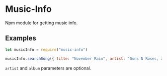 # Music-Info
Npm module for getting music info.

## Examples
```js
let musicInfo = require("music-info")

musicInfo.searchSong({ title: "November Rain", artist: "Guns N Roses, album: "Use Your Illusion I" }).then(console.log)
```
``artist`` and ``album`` parameters are optional.
